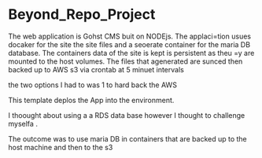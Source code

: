 # Beyond_Repo_Project
The web application is Gohst CMS buit on NODEjs. The applaci=tion usues docaker for the site the site files and a seoerate container for the maria DB database. The containers data of the site is kept is persistent as theu =y are mounted to the host volumes. The  files that agenerated are sunced  then backed up to AWS s3 via crontab at 5 minuet intervals 

the two options I had to  was 1 to hard back the AWS 



This template deplos the App into the environment.

I thoought about using a a RDS data base however I thought to challenge myselfa .

The outcome was to use maria DB in containers that  are backed up to the host machine and then to the s3

